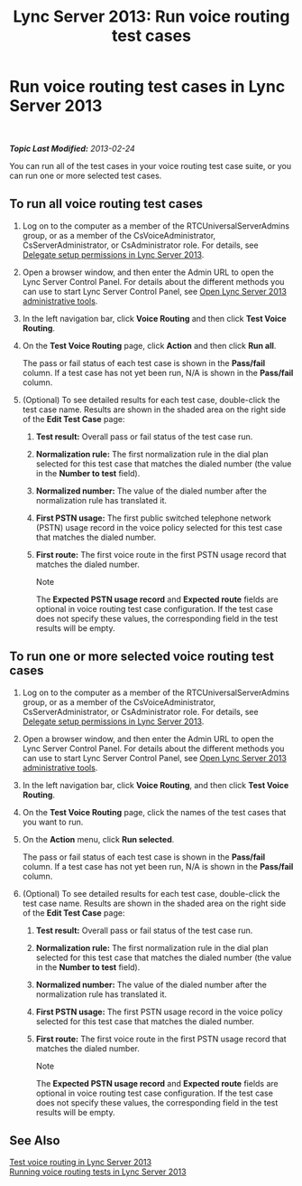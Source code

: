 ﻿---
title: 'Lync Server 2013: Run voice routing test cases'
TOCTitle: Run voice routing test cases
ms:assetid: fb4d32df-b9ea-4944-8cd7-a6102c78c465
ms:mtpsurl: https://technet.microsoft.com/en-us/library/Gg413068(v=OCS.15)
ms:contentKeyID: 48185948
ms.date: 07/23/2014
mtps_version: v=OCS.15
---

<div data-xmlns="http://www.w3.org/1999/xhtml">

<div class="topic" data-xmlns="http://www.w3.org/1999/xhtml" data-msxsl="urn:schemas-microsoft-com:xslt" data-cs="http://msdn.microsoft.com/en-us/">

<div data-asp="http://msdn2.microsoft.com/asp">

# Run voice routing test cases in Lync Server 2013

</div>

<div id="mainSection">

<div id="mainBody">

<span> </span>

_**Topic Last Modified:** 2013-02-24_

You can run all of the test cases in your voice routing test case suite, or you can run one or more selected test cases.

<div>

## To run all voice routing test cases

1.  Log on to the computer as a member of the RTCUniversalServerAdmins group, or as a member of the CsVoiceAdministrator, CsServerAdministrator, or CsAdministrator role. For details, see [Delegate setup permissions in Lync Server 2013](lync-server-2013-delegate-setup-permissions.md).

2.  Open a browser window, and then enter the Admin URL to open the Lync Server Control Panel. For details about the different methods you can use to start Lync Server Control Panel, see [Open Lync Server 2013 administrative tools](lync-server-2013-open-lync-server-administrative-tools.md).

3.  In the left navigation bar, click **Voice Routing** and then click **Test Voice Routing**.

4.  On the **Test Voice Routing** page, click **Action** and then click **Run all**.
    
    The pass or fail status of each test case is shown in the **Pass/fail** column. If a test case has not yet been run, N/A is shown in the **Pass/fail** column.

5.  (Optional) To see detailed results for each test case, double-click the test case name. Results are shown in the shaded area on the right side of the **Edit Test Case** page:
    
    1.  **Test result:** Overall pass or fail status of the test case run.
    
    2.  **Normalization rule:** The first normalization rule in the dial plan selected for this test case that matches the dialed number (the value in the **Number to test** field).
    
    3.  **Normalized number:** The value of the dialed number after the normalization rule has translated it.
    
    4.  **First PSTN usage:** The first public switched telephone network (PSTN) usage record in the voice policy selected for this test case that matches the dialed number.
    
    5.  **First route:** The first voice route in the first PSTN usage record that matches the dialed number.
        
        <div>
        

        > [!NOTE]
        > The <STRONG>Expected PSTN usage record</STRONG> and <STRONG>Expected route</STRONG> fields are optional in voice routing test case configuration. If the test case does not specify these values, the corresponding field in the test results will be empty.

        
        </div>

</div>

<div>

## To run one or more selected voice routing test cases

1.  Log on to the computer as a member of the RTCUniversalServerAdmins group, or as a member of the CsVoiceAdministrator, CsServerAdministrator, or CsAdministrator role. For details, see [Delegate setup permissions in Lync Server 2013](lync-server-2013-delegate-setup-permissions.md).

2.  Open a browser window, and then enter the Admin URL to open the Lync Server Control Panel. For details about the different methods you can use to start Lync Server Control Panel, see [Open Lync Server 2013 administrative tools](lync-server-2013-open-lync-server-administrative-tools.md).

3.  In the left navigation bar, click **Voice Routing**, and then click **Test Voice Routing**.

4.  On the **Test Voice Routing** page, click the names of the test cases that you want to run.

5.  On the **Action** menu, click **Run selected**.
    
    The pass or fail status of each test case is shown in the **Pass/fail** column. If a test case has not yet been run, N/A is shown in the **Pass/fail** column.

6.  (Optional) To see detailed results for each test case, double-click the test case name. Results are shown in the shaded area on the right side of the **Edit Test Case** page:
    
    1.  **Test result:** Overall pass or fail status of the test case run.
    
    2.  **Normalization rule:** The first normalization rule in the dial plan selected for this test case that matches the dialed number (the value in the **Number to test** field).
    
    3.  **Normalized number:** The value of the dialed number after the normalization rule has translated it.
    
    4.  **First PSTN usage:** The first PSTN usage record in the voice policy selected for this test case that matches the dialed number.
    
    5.  **First route:** The first voice route in the first PSTN usage record that matches the dialed number.
        
        <div>
        

        > [!NOTE]
        > The <STRONG>Expected PSTN usage record</STRONG> and <STRONG>Expected route</STRONG> fields are optional in voice routing test case configuration. If the test case does not specify these values, the corresponding field in the test results will be empty.

        
        </div>

</div>

<div>

## See Also


[Test voice routing in Lync Server 2013](lync-server-2013-test-voice-routing.md)  
[Running voice routing tests in Lync Server 2013](lync-server-2013-running-voice-routing-tests.md)  
  

</div>

</div>

<span> </span>

</div>

</div>

</div>

